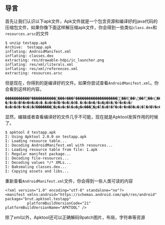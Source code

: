 ## 导言

首先让我们认识以下apk文件，Apk文件就是一个包含资源和编译好的java代码的压缩包文件，如果你像下面这样解压缩apk文件，你会得到一些类似`class.dex`和`resources.arsc`的文件

```
$ unzip testapp.apk
Archive:  testapp.apk
inflating: AndroidManifest.xml
inflating: classes.dex
extracting: res/drawable-hdpi/ic_launcher.png
inflating: res/xml/literals.xml
inflating: res/xml/references.xml
extracting: resources.arsc
```

但是现在，你得到的是编译好的文件。如果你尝试查看`AndroidManifest.xml`。你会看到这样的内容。

```
�����������P��������������4���F���������������������0��\��f��n���v�e�r�s�i�o�n�C�o�d�e����v�e�r�s�i�o�n�N�a�m�e����a�n�d�r�o�i�d���*�h�t�t�p�:�/�/�s�c�h�e�m�a�s�.�a�n�d�r�o�i�d�.�c�o�m�/�a�p�k�/�r�e�s�/�a�n�d�r�o�i�d��������p�a�c�k�a�g�e����p�l�a�t�f�o�r�m�B�u�i�l�d�V�e�r�s�i�o�n�C�o�d�e����p�l�a�t�f�o�r�m�B�u�i�l�d�V�e�r�s�i�o�n�N�a�m�e����m�a�n�i�f�e�s�t����b�r�u�t�.�a�p�k�t�o�o�l�.�t�e�s�t�a�p�p����1�.�0����2�1����A�P�K�T�O�O�L����������������������������������������������������������������������������
```

显然，编辑或者查看编译好的文件几乎不可能，现在就是Apktool发挥作用的时候了。

```
$ apktool d testapp.apk
I: Using Apktool 2.0.0 on testapp.apk
I: Loading resource table...
I: Decoding AndroidManifest.xml with resources...
I: Loading resource table from file: 1.apk
I: Regular manifest package...
I: Decoding file-resources...
I: Decoding values */* XMLs...
I: Baksmaling classes.dex...
I: Copying assets and libs...
```

重新查看`AndroidManifest.xml`文件，你会得到一些人类可读的内容

```
<?xml version="1.0" encoding="utf-8" standalone="no"?>
<manifest xmlns:android="https://schemas.android.com/apk/res/android" package="brut.apktool.testapp"
          platformBuildVersionCode="21" platformBuildVersionName="APKTOOL" />
```

除了xml以外，Apktool还可以正确解码9patch图片，布局，字符串等资源